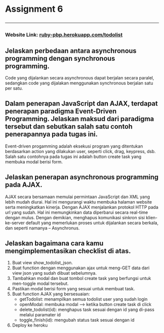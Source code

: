 # Assignment 6 <hr>

### Website Link: [ruby-pbp.herokuapp.com/todolist](https://ruby-pbp.herokuapp.com/todolist)

## Jelaskan perbedaan antara asynchronous programming dengan synchronous programming.

Code yang dijalankan secara asynchronous dapat berjalan secara paralel, sedangkan code yang dijalakan menggunakan synchronous berjalan satu per satu.

## Dalam penerapan JavaScript dan AJAX, terdapat penerapan paradigma Event-Driven Programming. Jelaskan maksud dari paradigma tersebut dan sebutkan salah satu contoh penerapannya pada tugas ini.

Event-driven progamming adalah eksekusi program yang ditentukan berdasarkan action yang dilakukan user, seperti click, drag, keypress, dsb. Salah satu contohnya pada tugas ini adalah button create task yang membuka modal berisi form.

## Jelaskan penerapan asynchronous programming pada AJAX.

AJAX secara bersamaan memulai permintaan JavaScript dan XML yang lebih mudah diurai. Hal ini mengurangi waktu membuka halaman website serta meningkatkan kinerja. Dengan AJAX menjalankan protokol HTTP pada url yang sudah. Hal ini memungkinkan data diperbarui secara real-time dengan mulus. Dengan demikian, menghapus komunikasi sinkron sisi klien-ke-server default yang memerlukan proses untuk dijalankan secara berkala, dan seperti namanya – Asynchronus.

## Jelaskan bagaimana cara kamu mengimplementasikan checklist di atas.

1. Buat view show_todolist_json.
2. Buat function dengan menggunakan ajax untuk meng-GET data dari view json yang sudah dibuat sebelumnya.
3. Tambahkan modal dan buat tombol create task yang berfungsi untuk men-toggle modal tersebut.
4. Pastikan modal berisi form yang sesuai untuk membuat task.
5. Buat function AJAX yang bersesuaian:
   - getTodolist: menampilkan semua todolist user yang sudah login
   - openModal: membuka modal --> ketika button create task di click
   - delete_todolist(id): menghapus task sesuai dengan id yang di-pass melalui paramater id
   - toggle_finish(id): mengubah status task sesuai dengan id
6. Deploy ke heroku
